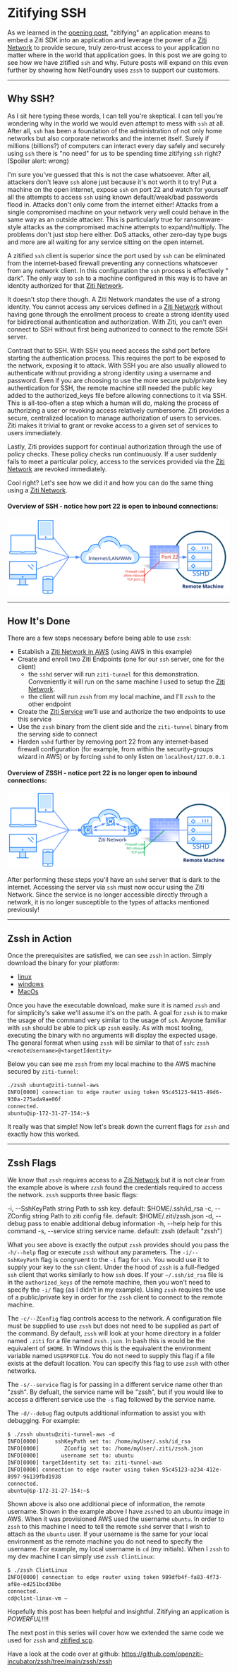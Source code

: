 # Zitifying SSH

As we learned in the [opening post](../index.md), "zitifying" an application means to embed a Ziti SDK into an
application and leverage the power of
a [Ziti Network](https://openziti.github.io/ziti/overview.html#overview-of-a-ziti-network) to provide secure, truly
zero-trust access to your application no matter where in the world that application goes. In this post we are going to
see how we have zitified `ssh` and why. Future posts will expand on this even further by showing how NetFoundry
uses `zssh` to support our customers.

<hr>

## Why SSH?

As I sit here typing these words, I can tell you're skeptical. I can tell you're wondering why in the world we would
even attempt to mess with `ssh` at all. After all, `ssh` has been a foundation of the administration of not only home
networks but also corporate networks and the internet itself. Surely if millions (billions?) of computers can interact
every day safely and securely using `ssh` there is "no need" for us to be spending time zitifying `ssh`
right? (Spoiler alert: wrong)

I'm sure you've guessed that this is not the case whatsoever. After all, attackers don't leave `ssh` alone just because
it's not worth it to try! Put a machine on the open internet, expose `ssh` on port 22 and watch for yourself all the
attempts to access `ssh` using known default/weak/bad passwords flood in. Attacks don't only come from the internet
either! Attacks from a single compromised machine on your network very well could behave in the same way as an outside
attacker. This is particularly true for ransomware-style attacks as the compromised machine attempts to expand/multiply.
The problems don't just stop here either. DoS attacks, other zero-day type bugs and more are all waiting for any service
sitting on the open internet.

A zitified `ssh` client is superior since the port used by `ssh` can be eliminated from the internet-based firewall
preventing any connections whatsoever from any network client. In this configuration the `ssh` process is effectively "
dark". The only way to
`ssh` to a machine configured in this way is to have an identity authorized for
that [Ziti Network](https://openziti.github.io/ziti/overview.html#overview-of-a-ziti-network).

It doesn't stop there though. A Ziti Network mandates the use of a strong identity. You cannot access any services
defined in a [Ziti Network](https://openziti.github.io/ziti/overview.html#overview-of-a-ziti-network) without having
gone through the enrollment process to create a strong identity used for bidirectional authentication and authorization.
With Ziti, you can't even connect to SSH without first being authorized to connect to the remote SSH server.

Contrast that to SSH. With SSH you need access the sshd port before starting the authentication process. This requires
the port to be exposed to the network, exposing it to attack. With SSH you are also usually allowed to authenticate
without providing a strong identity using a username and password. Even if you are choosing to use the more secure
pub/private key authentication for SSH, the remote machine still needed the public key added to the authorized_keys file
before allowing connections to it via SSH. This is all-too-often a step which a human will do, making the process of
authorizing a user or revoking access relatively cumbersome. Ziti provides a secure, centralized location to manage
authorization of users to services. Ziti makes it trivial to grant or revoke access to a given set of services to users
immediately.

Lastly, Ziti provides support for continual authorization through the use of policy checks. These policy checks run
continuously. If a user suddenly fails to meet a particular policy, access to the services provided via
the [Ziti Network](https://openziti.github.io/ziti/overview.html#overview-of-a-ziti-network) are revoked immediately.

Cool right? Let's see how we did it and how you can do the same thing using
a [Ziti Network](https://openziti.github.io/ziti/overview.html#overview-of-a-ziti-network).

#### Overview of SSH - notice how port 22 is open to inbound connections:

![ssh-overview.svg](ssh-overview.svg)

<hr>

## How It's Done

There are a few steps necessary before being able to use `zssh`:

- Establish a [Ziti Network in AWS](https://github.com/openziti/ziti/blob/release-next/quickstart/aws.md) (using AWS in
  this example)
- Create and enroll two Ziti Endpoints (one for our `ssh` server, one for the client)
    * the `sshd` server will run `ziti-tunnel` for this demonstration. Conveniently it will run on the same machine I
      used to setup the [Ziti Network](https://openziti.github.io/ziti/overview.html#overview-of-a-ziti-network).
    * the client will run `zssh` from my local machine, and I'll `zssh` to the other endpoint
- Create the [Ziti Service](https://openziti.github.io/ziti/services/overview.html) we'll use and authorize the two
  endpoints to use this service
- Use the `zssh` binary from the client side and the `ziti-tunnel` binary from the serving side to connect
- Harden `sshd` further by removing port 22 from any internet-based firewall configuration (for example, from within the
  security-groups wizard in AWS) or by forcing `sshd` to only listen on `localhost/127.0.0.1`

#### Overview of ZSSH - notice port 22 is no longer open to inbound connections:

![zssh-overview.svg](zssh-overview.svg)

After performing these steps you'll have an `sshd` server that is dark to the internet. Accessing the server via `ssh`
must now occur using the Ziti Network. Since the service is no longer accessible directly through a network, it is no
longer susceptible to the types of attacks mentioned previously!

<hr>

## Zssh in Action

Once the prerequisites are satisfied, we can see `zssh` in action. Simply download the binary for your platform:

- [linux](https://github.com/openziti-incubator/zssh/releases/latest/download/zssh-linux-amd64)
- [windows](https://github.com/openziti-incubator/zssh/releases/latest/download/zssh-windows-amd64.exe)
- [MacOs](https://github.com/openziti-incubator/zssh/releases/latest/download/zssh-macos-amd64)

Once you have the executable download, make sure it is named `zssh` and for simplicity's sake we'll assume it's on the
path. A goal for `zssh` is to make the usage of the command very similar to the usage of `ssh`. Anyone familiar
with `ssh` should be able to pick up `zssh` easily. As with most tooling, executing the binary with no arguments will
display the expected usage. The general format when using `zssh` will be similar to that
of `ssh`: `zssh <remoteUsername>@<targetIdentity>`

Below you can see me `zssh` from my local machine to the AWS machine secured by `ziti-tunnel`:

    ./zssh ubuntu@ziti-tunnel-aws
    INFO[0000] connection to edge router using token 95c45123-9415-49d6-930a-275ada9ae06f
    connected.
    ubuntu@ip-172-31-27-154:~$

It really was that simple! Now let's break down the current flags for `zssh` and exactly how this worked.

<hr>

## Zssh Flags

We know that `zssh` requires access to
a [Ziti Network](https://openziti.github.io/ziti/overview.html#overview-of-a-ziti-network) but it is not clear from the
example above is where `zzsh` found the credentials required to access the network. `zssh` supports three basic flags:

  -i, --SshKeyPath string   Path to ssh key. default: $HOME/.ssh/id_rsa
  -c, --ZConfig string      Path to ziti config file. default: $HOME/.ziti/zssh.json
  -d, --debug               pass to enable additional debug information
  -h, --help                help for this command
  -s, --service string      service name. default: zssh (default "zssh")

What you see above is exactly the output `zssh` provides should you pass the `-h/--help` flag or execute `zssh`
without any parameters. The `-i/--SshKeyPath` flag is congruent to the `-i` flag for `ssh`. You would use it to supply
your key to the `ssh` client. Under the hood of `zssh` is a full-fledged `ssh` client that works similarly to how
`ssh` does. If your `~/.ssh/id_rsa` file is in the `authorized_keys` of the remote machine, then you won't need to
specify the `-i/` flag (as I didn't in my example). Using `zssh` requires the use of a public/private key in order for
the `zssh` client to connect to the remote machine.

The `-c/--ZConfig` flag controls access to the network. A configuration file must be supplied to use
`zssh` but does not need to be supplied as part of the command. By default, `zssh` will look at your home directory in a
folder named `.ziti` for a file named `zssh.json`. In bash this is would be the equivalent of `$HOME`. In Windows this
is the equivalent the environment variable named `USERPROFILE`. You do not need to supply this flag if a file exists at
the default location. You can specify this flag to use `zssh` with other networks.

The `-s/--service` flag is for passing in a different service name other than "zssh". By defualt, the service name will be "zssh", but if you would like to access a different service use the `-s` flag followed by the service name.

The `-d/--debug` flag outputs additional information to assist you with debugging. For example:

    $ ./zssh ubuntu@ziti-tunnel-aws -d
    INFO[0000]     sshKeyPath set to: /home/myUser/.ssh/id_rsa
    INFO[0000]        ZConfig set to: /home/myUser/.ziti/zssh.json
    INFO[0000]       username set to: ubuntu
    INFO[0000] targetIdentity set to: ziti-tunnel-aws
    INFO[0000] connection to edge router using token 95c45123-a234-412e-8997-96139fbd1938
    connected.
    ubuntu@ip-172-31-27-154:~$

Shown above is also one additional piece of information, the remote username. Shown in the example above I have
`zssh`ed to an ubuntu image in AWS. When it was provisioned AWS used the username `ubuntu`. In order to
`zssh` to this machine I need to tell the remote `sshd` server that I wish to attach as the `ubuntu` user. If your
username is the same for your local environment as the remote machine you do not need to specify the username. For
example, my local username is `cd`
(my initials). When I `zssh` to my dev machine I can simply use `zssh ClintLinux`:

    $ ./zssh ClintLinux
    INFO[0000] connection to edge router using token 909dfb4f-fa83-4f73-af8e-ed251bcd30be
    connected.
    cd@clint-linux-vm ~

Hopefully this post has been helpful and insightful. Zitifying an application is _POWERFUL_!!!!

The next post in this series will cover how we extended the same code we used for `zssh` and 
[zitified scp](./zitifying-scp.md).

Have a look at the code over at github: https://github.com/openziti-incubator/zssh/tree/main/zssh/zssh
